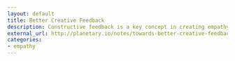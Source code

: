 ```yaml
---
layout: default
title: Better Creative Feedback
description: Constructive feedback is a key concept in creating empathy among a team. It helps push a project forward into the best it can be. The folks at Planetary did a spectacular job describing what good feedback looks like and how they use it in their workflow.
external_url: http://planetary.io/notes/towards-better-creative-feedback
categories:
- empathy
---
```

